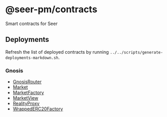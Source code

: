 # @seer-pm/contracts

Smart contracts for Seer

## Deployments

Refresh the list of deployed contracts by running `../../scripts/generate-deployments-markdown.sh`.

### Gnosis

- [GnosisRouter](https://gnosisscan.io/address/0x7E9757B3358927Af94C0C16b3093136a42d7f72A)
- [Market](https://gnosisscan.io/address/0xaB903CdAf1068E86018F098c369B0A645c3F98Ac)
- [MarketFactory](https://gnosisscan.io/address/0xEb021407F8B7fBaE4FEb90F1DaC5Aa0b2Fc20e6D)
- [MarketView](https://gnosisscan.io/address/0x783B4Bc2CBD5221dD95F7fdd9505D276F02244AE)
- [RealityProxy](https://gnosisscan.io/address/0xee30cb9D605E04B4068fc09b30e182CF03503490)
- [WrappedERC20Factory](https://gnosisscan.io/address/0x940B602a3891fbb41650E83b6cF8aca0F1B3C2f1)